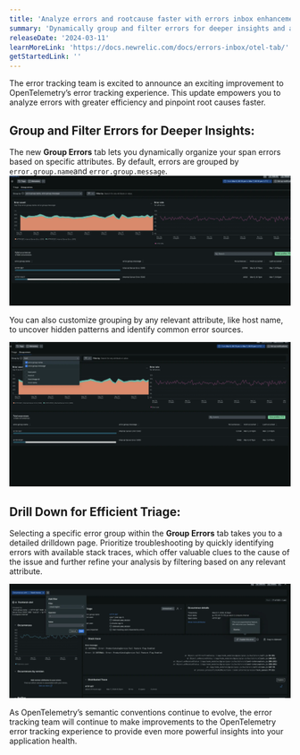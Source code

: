 ```yaml
---
title: 'Analyze errors and rootcause faster with errors inbox enhancements for OpenTelemetry'
summary: 'Dynamically group and filter errors for deeper insights and analysis'
releaseDate: '2024-03-11'
learnMoreLink: 'https://docs.newrelic.com/docs/errors-inbox/otel-tab/'
getStartedLink: ''
---
```


The error tracking team is excited to announce an exciting improvement to OpenTelemetry’s error tracking experience.  This update empowers you to analyze errors with greater efficiency and pinpoint root causes faster.

## Group and Filter Errors for Deeper Insights:

The new **Group Errors** tab lets you dynamically organize your span errors based on specific attributes. By default, errors are grouped by `error.group.name`and `error.group.message`.
![Group Errors Tab](./images/ei_1.webp "A screenshot that show the new group errors tab")

You can also customize grouping by any relevant attribute, like host name, to uncover hidden patterns and identify common error sources.

![Group Errors custom attribute ](./images/ei_2.webp "A screenshot that show the custom attribute in errors tab")

## Drill Down for Efficient Triage:
Selecting a specific error group within the **Group Errors** tab takes you to a detailed drilldown page. Prioritize troubleshooting by quickly identifying errors with available stack traces, which offer valuable clues to the cause of the issue and further refine your analysis by filtering based on any relevant attribute.

![Group Errors triage ](./images/ei_3.webp "A screenshot that show the triage in errors")

As OpenTelemetry’s semantic conventions continue to evolve, the error tracking team will continue to make improvements to the OpenTelemetry error tracking experience to provide even more powerful insights into your application health.

 





